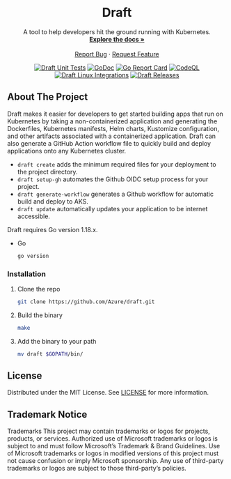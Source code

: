 <div id="top"></div>

<br />
<div align="center">
  <h1 align="center">Draft</h1>
  <p align="center">
    A tool to help developers hit the ground running with Kubernetes.
    <br />
    <a href="https://github.com/Azure/draft"><strong>Explore the docs »</strong></a>
    <br />
    <br />
    <a href="https://github.com/Azure/draft/issues">Report Bug</a>
    ·
    <a href="https://github.com/Azure/draft/issues">Request Feature</a>
  
  [![Draft Unit Tests](https://github.com/Azure/draft/actions/workflows/unit-tests.yml/badge.svg)](https://github.com/Azure/draft/actions/workflows/unit-tests.yml)
  [![GoDoc](https://godoc.org/github.com/Azure/draft?status.svg)](https://godoc.org/github.com/Azure/draft)
  [![Go Report Card](https://goreportcard.com/badge/github.com/Azure/draft)](https://goreportcard.com/report/github.com/Azure/draft)
  [![CodeQL](https://github.com/Azure/draft/actions/workflows/codeql-analysis.yml/badge.svg)](https://github.com/Azure/draft/actions/workflows/codeql-analysis.yml)
  [![Draft Linux Integrations](https://github.com/Azure/draft/actions/workflows/integration-linux.yml/badge.svg)](https://github.com/Azure/draft/actions/workflows/integration-linux.yml)
  [![Draft Releases](https://github.com/Azure/draft/actions/workflows/releases.yml/badge.svg)](https://github.com/Azure/draft/actions/workflows/releases.yml)
  </p>
</div>


<!-- ABOUT THE PROJECT -->
## About The Project

Draft makes it easier for developers to get started building apps that run on Kubernetes by taking a non-containerized application and generating the Dockerfiles, Kubernetes manifests, Helm charts, Kustomize configuration, and other artifacts associated with a containerized application. Draft can also generate a GitHub Action workflow file to quickly build and deploy applications onto any Kubernetes cluster.   

* `draft create` adds the minimum required files for your deployment to the project directory.
* `draft setup-gh` automates the Github OIDC setup process for your project.
* `draft generate-workflow` generates a Github workflow for automatic build and deploy to AKS.
* `draft update` automatically updates your application to be internet accessible.

Draft requires Go version 1.18.x.
* Go
  ```sh
  go version
  ```

### Installation

1. Clone the repo
   ```sh
   git clone https://github.com/Azure/draft.git
   ```
2. Build the binary
   ```sh
   make
   ```
3. Add the binary to your path
   ```sh
   mv draft $GOPATH/bin/
   ```

## License

Distributed under the MIT License. See [LICENSE](https://github.com/Azure/draft/blob/main/LICENSE) for more information.

## Trademark Notice
Trademarks This project may contain trademarks or logos for projects, products, or services. Authorized use of Microsoft trademarks or logos is subject to and must follow Microsoft’s Trademark & Brand Guidelines. Use of Microsoft trademarks or logos in modified versions of this project must not cause confusion or imply Microsoft sponsorship. Any use of third-party trademarks or logos are subject to those third-party’s policies.

